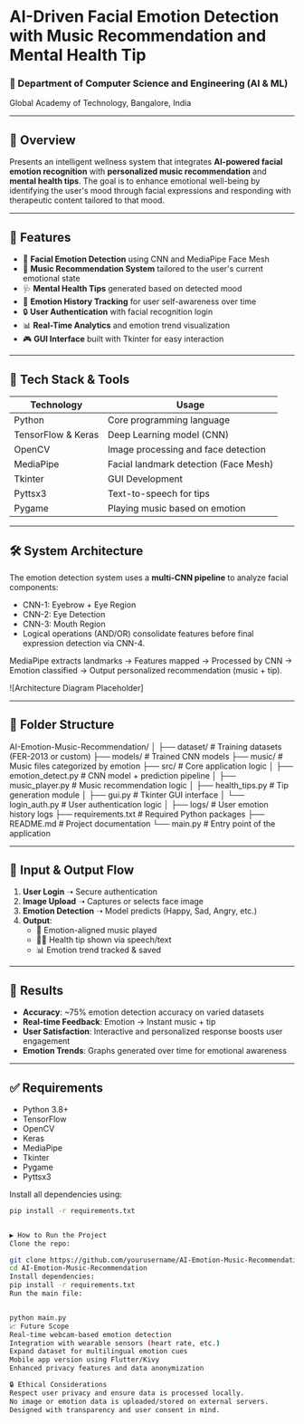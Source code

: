 # AI-Driven Facial Emotion Detection with Music Recommendation and Mental Health Tip

### 🏫 Department of Computer Science and Engineering (AI & ML)  
Global Academy of Technology, Bangalore, India

---

## 📖 Overview

Presents an intelligent wellness system that integrates **AI-powered facial emotion recognition** with **personalized music recommendation** and **mental health tips**. The goal is to enhance emotional well-being by identifying the user's mood through facial expressions and responding with therapeutic content tailored to that mood.

---

## 🚀 Features

- 🧠 **Facial Emotion Detection** using CNN and MediaPipe Face Mesh
- 🎵 **Music Recommendation System** tailored to the user's current emotional state
- 🩺 **Mental Health Tips** generated based on detected mood
- 🧾 **Emotion History Tracking** for user self-awareness over time
- 🔒 **User Authentication** with facial recognition login
- 📊 **Real-Time Analytics** and emotion trend visualization
- 🎮 **GUI Interface** built with Tkinter for easy interaction

---

## 🧰 Tech Stack & Tools

| Technology        | Usage                              |
|------------------|-------------------------------------|
| Python           | Core programming language           |
| TensorFlow & Keras | Deep Learning model (CNN)         |
| OpenCV           | Image processing and face detection |
| MediaPipe        | Facial landmark detection (Face Mesh) |
| Tkinter          | GUI Development                     |
| Pyttsx3          | Text-to-speech for tips             |
| Pygame           | Playing music based on emotion      |

---

## 🛠️ System Architecture

The emotion detection system uses a **multi-CNN pipeline** to analyze facial components:
- CNN-1: Eyebrow + Eye Region
- CNN-2: Eye Detection
- CNN-3: Mouth Region
- Logical operations (AND/OR) consolidate features before final expression detection via CNN-4.

MediaPipe extracts landmarks → Features mapped → Processed by CNN → Emotion classified → Output personalized recommendation (music + tip).

![Architecture Diagram Placeholder]

---

## 📂 Folder Structure
AI-Emotion-Music-Recommendation/
│
├── dataset/ # Training datasets (FER-2013 or custom)
├── models/ # Trained CNN models
├── music/ # Music files categorized by emotion
├── src/ # Core application logic
│ ├── emotion_detect.py # CNN model + prediction pipeline
│ ├── music_player.py # Music recommendation logic
│ ├── health_tips.py # Tip generation module
│ ├── gui.py # Tkinter GUI interface
│ └── login_auth.py # User authentication logic
│
├── logs/ # User emotion history logs
├── requirements.txt # Required Python packages
├── README.md # Project documentation
└── main.py # Entry point of the application



---

## 📸 Input & Output Flow

1. **User Login** ➝ Secure authentication
2. **Image Upload** ➝ Captures or selects face image
3. **Emotion Detection** ➝ Model predicts (Happy, Sad, Angry, etc.)
4. **Output**:
   - 🎵 Emotion-aligned music played
   - 🧘‍♂️ Health tip shown via speech/text
   - 📊 Emotion trend tracked & saved

---

## 🧪 Results

- **Accuracy**: ~75% emotion detection accuracy on varied datasets
- **Real-time Feedback**: Emotion → Instant music + tip
- **User Satisfaction**: Interactive and personalized response boosts user engagement
- **Emotion Trends**: Graphs generated over time for emotional awareness

---

## ✅ Requirements

- Python 3.8+
- TensorFlow
- OpenCV
- Keras
- MediaPipe
- Tkinter
- Pygame
- Pyttsx3

Install all dependencies using:

```bash
pip install -r requirements.txt


▶️ How to Run the Project
Clone the repo:

git clone https://github.com/yourusername/AI-Emotion-Music-Recommendation.git
cd AI-Emotion-Music-Recommendation
Install dependencies:
pip install -r requirements.txt
Run the main file:


python main.py
📈 Future Scope
Real-time webcam-based emotion detection
Integration with wearable sensors (heart rate, etc.)
Expand dataset for multilingual emotion cues
Mobile app version using Flutter/Kivy
Enhanced privacy features and data anonymization

🔒 Ethical Considerations
Respect user privacy and ensure data is processed locally.
No image or emotion data is uploaded/stored on external servers.
Designed with transparency and user consent in mind.

